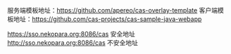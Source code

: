 服务端模板地址：https://github.com/apereo/cas-overlay-template
客户端模板地址：https://github.com/cas-projects/cas-sample-java-webapp

https://sso.nekopara.org:8086/cas  安全地址
http://sso.nekopara.org:8086/cas  不安全地址